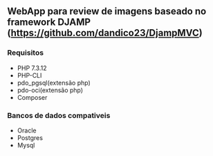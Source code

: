 ## WebApp para review de imagens baseado no framework DJAMP (https://github.com/dandico23/DjampMVC)

### Requisitos
- PHP 7.3.12
- PHP-CLI
- pdo_pgsql(extensão php)
- pdo-oci(extensão php)
- Composer

### Bancos de dados compativeis
- Oracle
- Postgres
- Mysql